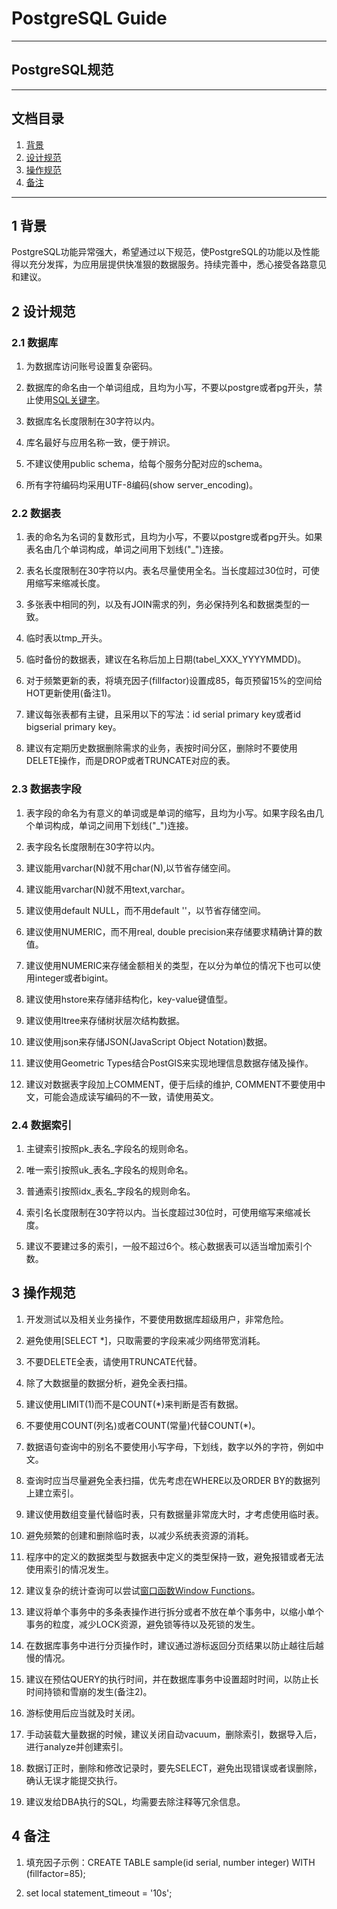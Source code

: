 # PostgreSQL Guide

---	
## PostgreSQL规范

---

## 文档目录
1. [背景](#1-背景)
1. [设计规范](#2-设计规范)
1. [操作规范](#3-操作规范)
1. [备注](#4-备注)

---
## 1 背景
PostgreSQL功能异常强大，希望通过以下规范，使PostgreSQL的功能以及性能得以充分发挥，为应用层提供快准狠的数据服务。持续完善中，悉心接受各路意见和建议。


## 2 设计规范

### 2.1 数据库

1. 为数据库访问账号设置复杂密码。

1. 数据库的命名由一个单词组成，且均为小写，不要以postgre或者pg开头，禁止使用[SQL关键字](https://www.postgresql.org/docs/current/static/sql-keywords-appendix.html)。

1. 数据库名长度限制在30字符以内。

1. 库名最好与应用名称一致，便于辨识。

1. 不建议使用public schema，给每个服务分配对应的schema。

1. 所有字符编码均采用UTF-8编码(show server_encoding)。

### 2.2 数据表

1. 表的命名为名词的复数形式，且均为小写，不要以postgre或者pg开头。如果表名由几个单词构成，单词之间用下划线("_")连接。

1. 表名长度限制在30字符以内。表名尽量使用全名。当长度超过30位时，可使用缩写来缩减长度。

1. 多张表中相同的列，以及有JOIN需求的列，务必保持列名和数据类型的一致。

1. 临时表以tmp_开头。

1. 临时备份的数据表，建议在名称后加上日期(tabel\_XXX_YYYYMMDD)。

1. 对于频繁更新的表，将填充因子(fillfactor)设置成85，每页预留15%的空间给HOT更新使用(备注1)。

1. 建议每张表都有主键，且采用以下的写法：id serial primary key或者id bigserial primary key。

1. 建议有定期历史数据删除需求的业务，表按时间分区，删除时不要使用DELETE操作，而是DROP或者TRUNCATE对应的表。


### 2.3 数据表字段

1. 表字段的命名为有意义的单词或是单词的缩写，且均为小写。如果字段名由几个单词构成，单词之间用下划线("_")连接。

1. 表字段名长度限制在30字符以内。

1. 建议能用varchar(N)就不用char(N),以节省存储空间。

1. 建议能用varchar(N)就不用text,varchar。

1. 建议使用default NULL，而不用default ''，以节省存储空间。

1. 建议使用NUMERIC，而不用real, double precision来存储要求精确计算的数值。

1. 建议使用NUMERIC来存储金额相关的类型，在以分为单位的情况下也可以使用integer或者bigint。

1. 建议使用hstore来存储非结构化，key-value键值型。

1. 建议使用ltree来存储树状层次结构数据。

1. 建议使用json来存储JSON(JavaScript Object Notation)数据。

1. 建议使用Geometric Types结合PostGIS来实现地理信息数据存储及操作。

1. 建议对数据表字段加上COMMENT，便于后续的维护, COMMENT不要使用中文，可能会造成读写编码的不一致，请使用英文。


### 2.4 数据索引
 
1. 主键索引按照pk_表名_字段名的规则命名。

1. 唯一索引按照uk_表名_字段名的规则命名。

1. 普通索引按照idx_表名_字段名的规则命名。

1. 索引名长度限制在30字符以内。当长度超过30位时，可使用缩写来缩减长度。

1. 建议不要建过多的索引，一般不超过6个。核心数据表可以适当增加索引个数。



## 3 操作规范

1. 开发测试以及相关业务操作，不要使用数据库超级用户，非常危险。

1. 避免使用[SELECT *]，只取需要的字段来减少网络带宽消耗。

1. 不要DELETE全表，请使用TRUNCATE代替。

1. 除了大数据量的数据分析，避免全表扫描。

1. 建议使用LIMIT(1)而不是COUNT(*)来判断是否有数据。

1. 不要使用COUNT(列名)或者COUNT(常量)代替COUNT(*)。

1. 数据语句查询中的别名不要使用小写字母，下划线，数字以外的字符，例如中文。

1. 查询时应当尽量避免全表扫描，优先考虑在WHERE以及ORDER BY的数据列上建立索引。

1. 建议使用数组变量代替临时表，只有数据量非常庞大时，才考虑使用临时表。

1. 避免频繁的创建和删除临时表，以减少系统表资源的消耗。

1. 程序中的定义的数据类型与数据表中定义的类型保持一致，避免报错或者无法使用索引的情况发生。

1. 建议复杂的统计查询可以尝试[窗口函数Window Functions](https://www.postgresql.org/docs/current/static/tutorial-window.html)。

1. 建议将单个事务中的多条表操作进行拆分或者不放在单个事务中，以缩小单个事务的粒度，减少LOCK资源，避免锁等待以及死锁的发生。

1. 在数据库事务中进行分页操作时，建议通过游标返回分页结果以防止越往后越慢的情况。

1. 建议在预估QUERY的执行时间，并在数据库事务中设置超时时间，以防止长时间持锁和雪崩的发生(备注2)。

1. 游标使用后应当就及时关闭。

1. 手动装载大量数据的时候，建议关闭自动vacuum，删除索引，数据导入后，进行analyze并创建索引。

1. 数据订正时，删除和修改记录时，要先SELECT，避免出现错误或者误删除，确认无误才能提交执行。

1. 建议发给DBA执行的SQL，均需要去除注释等冗余信息。


## 4 备注

1. 填充因子示例：CREATE TABLE sample(id serial, number integer) WITH (fillfactor=85);

1. set local statement_timeout = '10s';



